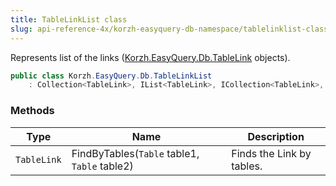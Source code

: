 ```yaml
---
title: TableLinkList class
slug: api-reference-4x/korzh-easyquery-db-namespace/tablelinklist-class
---
```



Represents list of the links ([Korzh.EasyQuery.Db.TableLink](/api-reference-4x/korzh-easyquery-db-namespace/tablelink-class) objects).
```csharp
public class Korzh.EasyQuery.Db.TableLinkList
    : Collection<TableLink>, IList<TableLink>, ICollection<TableLink>, IEnumerable<TableLink>, IEnumerable, IList, ICollection, IReadOnlyList<TableLink>, IReadOnlyCollection<TableLink>

```

### Methods

| Type | Name | Description | 
| --- | --- | --- | 
| `TableLink` | FindByTables(`Table` table1, `Table` table2) | Finds the Link by tables. |